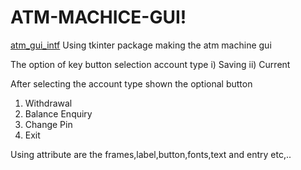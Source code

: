 # ATM-MACHICE-GUI!
[atm_gui_intf](https://github.com/user-attachments/assets/15fd32a8-61eb-4e87-ba1d-81d02f144eb1)
Using tkinter package making the atm machine gui 

The option of key button selection account type
  i) Saving
ii) Current

After selecting the account type shown the optional button
  1) Withdrawal
  2) Balance Enquiry
  3) Change Pin
  4) Exit

Using attribute are the frames,label,button,fonts,text and entry etc,..

